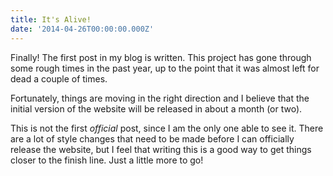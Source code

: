 ```yaml
---
title: It's Alive!
date: '2014-04-26T00:00:00.000Z'
---
```


Finally! The first post in my blog is written. This project has gone through some rough times in the past year, up to the point that it was almost left for dead a couple of times.

Fortunately, things are moving in the right direction and I believe that the initial version of the website will be released in about a month (or two).

This is not the first <em>official</em> post, since I am the only one able to see it. There are a lot of style changes that need to be made before I can officially release the website, but I feel that writing this is a good way to get things closer to the finish line. Just a little more to go!
